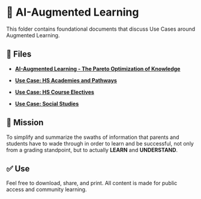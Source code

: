 # 📘 AI-Augmented Learning

This folder contains foundational documents that discuss Use Cases around Augmented Learning.

## 📂 Files

- **[AI-Augmented Learning - The Pareto Optimization of Knowledge](https://github.com/ailiteracyforeveryone/firstlight/blob/main/docs/Augmented-Learning/Pareto-Principle/README.md)**

- **[Use Case: HS Academies and Pathways](https://github.com/ailiteracyforeveryone/firstlight/blob/main/docs/Augmented-Learning/HS-Academies-and-Pathways/README.md)**

- **[Use Case: HS Course Electives](https://github.com/ailiteracyforeveryone/firstlight/blob/main/docs/Augmented-Learning/HS-Course-Electives-Use%20Case/README.md)**

- **[Use Case: Social Studies](https://github.com/ailiteracyforeveryone/firstlight/blob/main/docs/Augmented-Learning/Social-Studies-Use-Case/README.md)**
  
## 📎 Mission
To simplify and summarize the swaths of information that parents and students have to wade through in order to learn and be successful, not only from a grading standpoint, but to actually **LEARN** and **UNDERSTAND**.

## ✅ Use
Feel free to download, share, and print. All content is made for public access and community learning.
